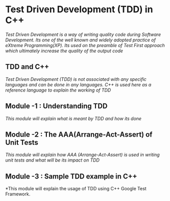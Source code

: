 # Test Driven Development (TDD) in C++
*Test Driven Development is a way of writing quality code during Software Development. Its one of the well known and widely adopted practice of eXtreme Programming(XP). Its used on the preamble of Test First approach which ultimately increase the quality of the output code*

## TDD and C++
*Test Driven Development (TDD) is not associated with any specific languages and can be done in any languages. C++ is used here as a reference language to explain the working of TDD*

## Module -1 : Understanding TDD

*This module will explain what is meant by TDD and how its done*

## Module -2 : The AAA(Arrange-Act-Assert) of Unit Tests

*This module will explain how AAA (Arrange-Act-Assert) is used in writing unit tests and what will be its impact on TDD*

## Module -3 : Sample TDD example in C++

*This module will explain the usage of TDD using C++ Google Test Framework.
